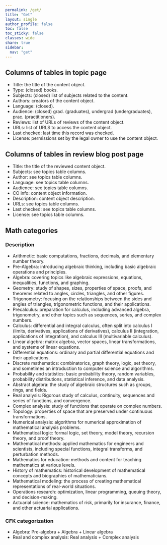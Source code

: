 ```yaml
---
permalink: /get/
title: "Get"
layout: single
author_profile: false
toc: false
toc_sticky: false
classes: wide
share: true
sidebar:
  nav: "get"
---
```


## Columns of tables in topic page

- Title: the title of the content object.
- Type: (closed) books.
- Subjects: (closed) list of subjects related to the content.
- Authors: creators of the content object.
- Language: (closed).
- Audience: (closed) grad. (graduates), undergrad (undergraduates), prac. (practitioners).
- Reviews: list of URLs of reviews of the content object.
- URLs: list of URLS to access the content object.
- Last checked: last time this record was checked.
- License: permissions set by the legal owner to use the content object.

## Columns of tables in review blog post page

- Title: the title of the reviewed content object.
- Subjects: see topics table columns.
- Author: see topics table columns.
- Language: see topics table columns.
- Audience: see topics table columns.
- CO info: content object information.
- Description: content object description.
- URLs: see topics table columns.
- Last checked: see topics table columns.
- License: see topics table columns.

## Math categories

### Description

- Arithmetic: basic computations, fractions, decimals, and elementary number theory.
- Pre-Algebra: introducing algebraic thinking, including basic algebraic operations and principles.
- Algebra: covering topics like algebraic expressions, equations, inequalities, functions, and graphing.
- Geometry: study of shapes, sizes, properties of space, proofs, and theorems related to angles, circles, triangles, and other figures.
- Trigonometry: focusing on the relationships between the sides and angles of triangles, trigonometric functions, and their applications.
- Precalculus: preparation for calculus, including advanced algebra, trigonometry, and other topics such as sequences, series, and complex numbers.
- Calculus: differential and integral calculus, often split into calculus I (limits, derivatives, applications of derivatives), calculus II (integration, applications of integration), and calculus III (multivariable calculus).
- Linear algebra: matrix algebra, vector spaces, linear transformations, and systems of linear equations.
- Differential equations: ordinary and partial differential equations and their applications.
- Discrete mathematics: combinatorics, graph theory, logic, set theory, and sometimes an introduction to computer science and algorithms.
- Probability and statistics: basic probability theory, random variables, probability distributions, statistical inference, and data analysis.
- Abstract algebra: the study of algebraic structures such as groups, rings, and fields.
- Real analysis: Rigorous study of calculus, continuity, sequences and series of functions, and convergence.
- Complex analysis: study of functions that operate on complex numbers.
- Topology: properties of space that are preserved under continuous transformations.
- Numerical analysis: algorithms for numerical approximation of mathematical analysis problems.
- Mathematical logic: formal logic, set theory, model theory, recursion theory, and proof theory.
- Mathematical methods: applied mathematics for engineers and scientists, including special functions, integral transforms, and perturbation methods.
- Mathematics for education: methods and content for teaching mathematics at various levels.
- History of mathematics: historical development of mathematical concepts and biographies of mathematicians.
- Mathematical modeling: the process of creating mathematical representations of real-world situations.
- Operations research: optimization, linear programming, queuing theory, and decision-making.
- Actuarial science: mathematics of risk, primarily for insurance, finance, and other actuarial applications.

### CFK categorization

- Algebra: Pre-algebra + Algebra + Linear algebra 
- Real and complex analysis: Real analysis + Complex analysis
